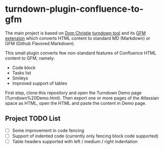 # turndown-plugin-confluence-to-gfm

The main project is based on [Dom Christie](https://github.com/domchristie) [turndown tool](https://github.com/domchristie/turndown) and its [GFM extension](https://github.com/domchristie/turndown-plugin-gfm) which converts HTML content to standard MD (Markdown) or GFM (Github Flavored Markdown).

This small plugin converts few non-standard features of Confluence HTML content to GFM, namely:
* Code block
* Tasks list
* Smileys
* Improved support of tables

First step, clone this repository and open the Turndown Demo page (Turndown%20Demo.html). Then export one or more pages of the Atlassian space as HTML, open the HTML and paste the content in Demo page.

## Project TODO List

- [ ] Some improvement in code fencing
- [ ] Support of indented code (currently only fencing block code supported)
- [ ] Table headers supported with left / medium / right indentation
